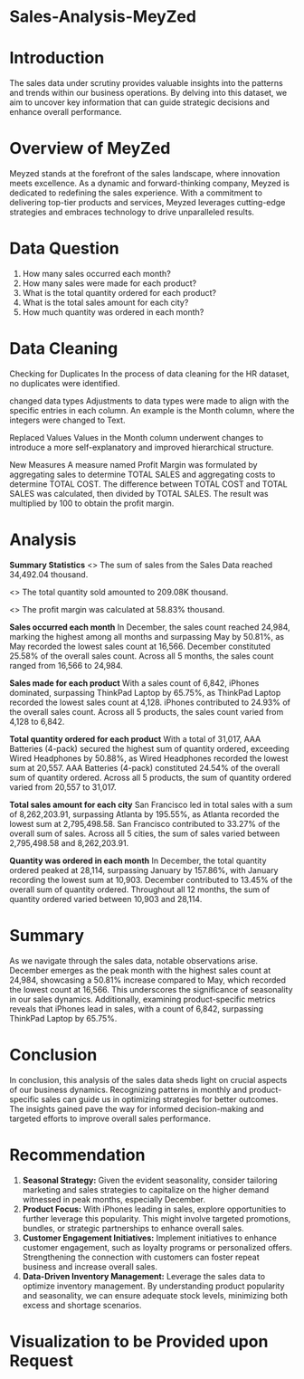 # Sales-Analysis-MeyZed

# Introduction
The sales data under scrutiny provides valuable insights into the patterns and trends within our business operations. By delving into this dataset, we aim to uncover key information that can guide strategic decisions and enhance overall performance.

# Overview of MeyZed
Meyzed stands at the forefront of the sales landscape, where innovation meets excellence. As a dynamic and forward-thinking company, Meyzed is dedicated to redefining the sales experience. With a commitment to delivering top-tier products and services, Meyzed leverages cutting-edge strategies and embraces technology to drive unparalleled results.

# Data Question
1.  How many sales occurred each month?
2.  How many sales were made for each product?
3.  What is the total quantity ordered for each product?
4.  What is the total sales amount for each city?
5.  How much quantity was ordered in each month?

# Data Cleaning
Checking for Duplicates 
In the process of data cleaning for the HR dataset, no duplicates were identified.

changed data types 
Adjustments to data types were made to align with the specific entries in each column. An example is the Month column, where the integers were changed to Text.

Replaced Values 
Values in the Month column underwent changes to introduce a more self-explanatory and improved hierarchical structure.

New Measures
A measure named Profit Margin was formulated by aggregating sales to determine TOTAL SALES and aggregating costs to determine TOTAL COST. The difference between TOTAL COST and TOTAL SALES was calculated, then divided by TOTAL SALES. The result was multiplied by 100 to obtain the profit margin.

# Analysis
**Summary Statistics**
<> The sum of sales from the Sales Data reached 34,492.04 thousand.

<> The total quantity sold amounted to 209.08K thousand.

<> The profit margin was calculated at 58.83% thousand.

**Sales occurred each month**
In December, the sales count reached 24,984, marking the highest among all months and surpassing May by 50.81%, as May recorded the lowest sales count at 16,566.
December constituted 25.58% of the overall sales count. Across all 5 months, the sales count ranged from 16,566 to 24,984.

**Sales made for each product**
With a sales count of 6,842, iPhones dominated, surpassing ThinkPad Laptop by 65.75%, as ThinkPad Laptop recorded the lowest sales count at 4,128. iPhones contributed to 24.93% of the overall sales count. Across all 5 products, the sales count varied from 4,128 to 6,842.

**Total quantity ordered for each product**
With a total of 31,017, AAA Batteries (4-pack) secured the highest sum of quantity ordered, exceeding Wired Headphones by 50.88%, as Wired Headphones recorded the lowest sum at 20,557. AAA Batteries (4-pack) constituted 24.54% of the overall sum of quantity ordered. Across all 5 products, the sum of quantity ordered varied from 20,557 to 31,017.

**Total sales amount for each city**
San Francisco led in total sales with a sum of 8,262,203.91, surpassing Atlanta by 195.55%, as Atlanta recorded the lowest sum at 2,795,498.58. San Francisco contributed to 33.27% of the overall sum of sales. Across all 5 cities, the sum of sales varied between 2,795,498.58 and 8,262,203.91.

**Quantity was ordered in each month**
In December, the total quantity ordered peaked at 28,114, surpassing January by 157.86%, with January recording the lowest sum at 10,903.
December contributed to 13.45% of the overall sum of quantity ordered. Throughout all 12 months, the sum of quantity ordered varied between 10,903 and 28,114.

# Summary
As we navigate through the sales data, notable observations arise. December emerges as the peak month with the highest sales count at 24,984, showcasing a 50.81% increase compared to May, which recorded the lowest count at 16,566. This underscores the significance of seasonality in our sales dynamics. Additionally, examining product-specific metrics reveals that iPhones lead in sales, with a count of 6,842, surpassing ThinkPad Laptop by 65.75%.

# Conclusion
In conclusion, this analysis of the sales data sheds light on crucial aspects of our business dynamics. Recognizing patterns in monthly and product-specific sales can guide us in optimizing strategies for better outcomes. The insights gained pave the way for informed decision-making and targeted efforts to improve overall sales performance.

# Recommendation
1. **Seasonal Strategy:** Given the evident seasonality, consider tailoring marketing and sales strategies to capitalize on the higher demand witnessed in peak months, especially December.
2. **Product Focus:** With iPhones leading in sales, explore opportunities to further leverage this popularity. This might involve targeted promotions, bundles, or strategic partnerships to enhance overall sales.
3. **Customer Engagement Initiatives:** Implement initiatives to enhance customer engagement, such as loyalty programs or personalized offers. Strengthening the connection with customers can foster repeat business and increase overall sales.
4. **Data-Driven Inventory Management:** Leverage the sales data to optimize inventory management. By understanding product popularity and seasonality, we can ensure adequate stock levels, minimizing both excess and shortage scenarios.


# Visualization to be Provided upon Request
